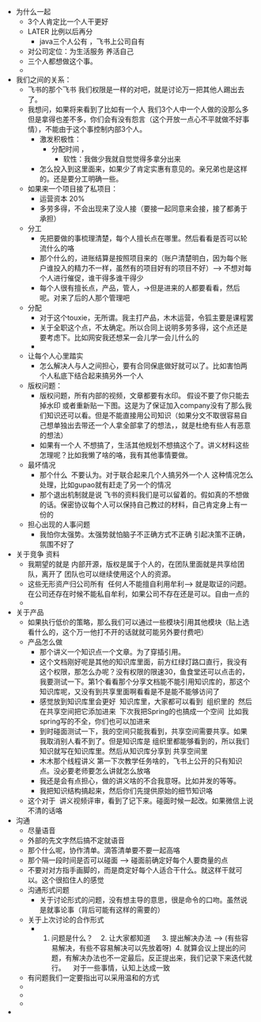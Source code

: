 - 为什么一起
	- 3个人肯定比一个人干更好
	- LATER 比例以后再分
		- java三个人公有 ，飞书上公司自有
	- 对公司定位：为生活服务 养活自己
	- 三个人都想做这个事。
	-
- 我们之间的关系：
	- 飞书的那个飞书 我们权限是一样的对吧，就是讨论万一把其他人踢出去了。
	- 我想问，如果将来看到了比如有一个人 我们3个人中一个人做的没那么多但是拿得也差不多，你们会有没有怨言（这个开放一点心不平就做不好事情），不能由于这个事控制内部3个人。
		- 激发积极性：
			- 分配时间 ，
				- 软性：我做少我就自觉觉得多拿分出来
		- 怎么投入到这里面来，如果少了肯定实惠有意见的。亲兄弟也是这样的。还是要分工明确一些。
	- 如果来一个项目接了私项目：
		- 运营资本 20%
		- 多劳多得，不会出现来了没人接（要接一起同意来会接，接了都勇于承担）
	- 分工
		- 先把要做的事梳理清楚，每个人擅长点在哪里。然后看看是否可以轮流什么的咯
		- 那个什么的，进账结算是按照项目来的（账户清楚明白，因为每个账户谁投入的精力不一样，虽然有的项目好有的项目不好）--> 不想对每个人进行催促，谁干得多谁干得少
		- 每个人很有擅长点，产品，管人，->但是进来的人都要看看，然后呢。对来了后的人那个管理吧
	- 分配
		- 对于这个touxie，无所谓。我主打产品，木木运营，令狐主要是课程罢
		- 关于全职这个点，不太确定。所以合同上说明多劳多得，这个点还是要考虑下。比如网安我还想呆一会儿学一会儿什么的
		-
	- 让每个人心里踏实
		- 怎么解决人与人之间担心，要有合同保底做好就可以了。比如害怕两个人私底下结合起来搞另外一个人
	- 版权问题：
		- 版权问题，所有内部的视频，文章都要有水印。 假设不要了你只能去掉水印 或者重新贴一下图。这是为了保证加入company没有了那么我们知识还可以看。但是不能直接用公司知识（如果分文不取很容易自己想单独出去带还一个人拿全部拿了的想法，，就是杜绝有些人有恶意的想法）
		- 如果有一个人 不想搞了，生活其他规划不想搞这个了。讲义材料这些怎理呢？比如我懒了啥的咯，我有其他事情要做。
	- 最坏情况
		- 那个什么  不要认为。对于联合起来几个人搞另外一个人 这种情况怎么处理，比如gupao就有赶走了另一个的情况
		- 那个退出机制就是说  飞书的资料我们是可以留着的。假如真的不想做的话。保密协议每个人可以保持自己教过的材料，自己肯定身上有一份的
	- 担心出现的人事问题
		- 我怕你太强势。太强势就怕脑子不正确方式不正确 引起决策不正确，氛围不好了
- 关于竞争 资料
	- 我期望的就是 内部开源，版权是属于个人的，在团队里面就是共享给团队，离开了 团队也可以继续使用这个人的资源。
	- 这些无形资产归公司所有  任何人不能擅自利用牟利--> 就是取证的问题。在公司还存在时候不能私自牟利，如果公司不存在还是可以。自由一点的
	-
- 关于产品
	- 如果执行低价的策略，那么我们可以通过一些模块引用其他模块（贴上选看什么的，这个万一他打不开的话就就可能另外要付费吧）
	- 产品怎么做
		- 那个讲义一个知识点一个文章。为了穿插引用。
		- 这个文档刚好呢是其他的知识库里面，前方红绿灯路口直行，我没有这个权限，那怎么办呢？没有权限的限速30，鱼食堂还可以点击的，我要测试一下。第1个看看那个分享文档能不能引用知识库的，那这个知识库呢，又没有到共享里面啊看看是不是能不能够访问了
		- 感觉放到知识库里会更好  知识库里，大家都可以看到  组织里的  然后在共享空间把它添加进来  下次我把Spring的也搞成一个空间  比如我spring写的不全，你们也可以加进来
		- 到时碰面测试一下，我的空间只能我看到，共享空间需要共享。如果我取消别人看不到了。但是知识库是 组织里都能够看到的，所以我们知识就写在知识库里。然后从知识库分享到 共享空间里
		- 木木那个线程讲义 第一下次教学任务啥的，飞书上公开的只有知识点。没必要老师要怎么讲就怎么放咯
		- 我还是会有点担心，做的讲义啥的不合我意呀。比如并发的等等。
		- 我把知识结构搞起来，然后你们先提供原始的细节知识咯
	- 这个对于  讲义视频评审，看到了记下来。碰面时候一起改。如果微信上说不清的话咯
- 沟通
	- 尽量语音
	- 外部的先文字然后搞不定就语音
	- 那个什么呢，协作清单。滴答清单要不要一起高咯
	- 那个隔一段时间是否可以碰面 --> 碰面前确定好每个人要商量的点
	- 不要对对方指手画脚的，而是商定好每个人适合干什么。就这样干就可以。这个很掐住人的感觉
	- 沟通形式问题
		- 关于讨论形式的问题，没有想主导的意思，很是命令的口吻。虽然说是就事论事（背后可能有这样的需要的）
	- 关于上次讨论的合作形式
		- 1. 问题是什么？    2. 让大家都知道      3. 提出解决办法 --> (有些容易解决，有些不容易解决可以先放着呀)  4. 就算会议上提出的问题，有解决办法也不一定最后。反正提出来，我们记录下来迭代就行。    对于一些事情，认知上达成一致
	- 有问题我们一定要指出可以采用温和的方式
	-
	-
	-
-
